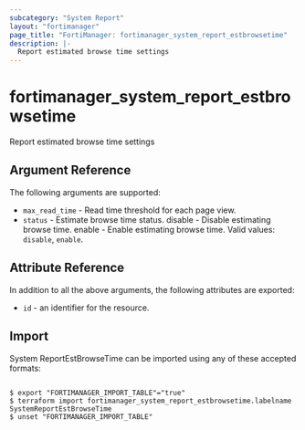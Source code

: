 ```yaml
---
subcategory: "System Report"
layout: "fortimanager"
page_title: "FortiManager: fortimanager_system_report_estbrowsetime"
description: |-
  Report estimated browse time settings
---
```


# fortimanager_system_report_estbrowsetime
Report estimated browse time settings

## Argument Reference


The following arguments are supported:


* `max_read_time` - Read time threshold for each page view.
* `status` - Estimate browse time status. disable - Disable estimating browse time. enable - Enable estimating browse time. Valid values: `disable`, `enable`.



## Attribute Reference

In addition to all the above arguments, the following attributes are exported:
* `id` - an identifier for the resource.

## Import

System ReportEstBrowseTime can be imported using any of these accepted formats:
```

$ export "FORTIMANAGER_IMPORT_TABLE"="true"
$ terraform import fortimanager_system_report_estbrowsetime.labelname SystemReportEstBrowseTime
$ unset "FORTIMANAGER_IMPORT_TABLE"
```

